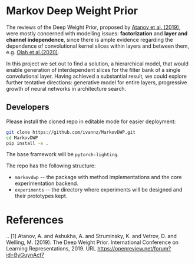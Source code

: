 # Markov Deep Weight Prior

The reviews of the Deep Weight Prior, proposed by [Atanov et al. (2019)](https://openreview.net/forum?id=ByGuynAct7), were mostly concerned with modelling issues: **factorization** and **layer and channel independence**, since there is ample evidence regarding the dependence of convolutional kernel slices within layers and between them, e.g. [Olah et al.(2020)](https://distill.pub/2020/circuits/zoom-in).

In this project we set out to find a solution, a hierarchical model, that would enable generation of interdependent slices for the filter bank of a single convolutional layer. Having achieved a substantial result, we could explore further tentative directions: generative model for entire layers, progressive growth of neural networks in architecture search.


## Developers

Please install the cloned repo in editable mode for easier deployment:

```bash
git clone https://github.com/ivannz/MarkovDWP.git
cd MarkovDWP
pip install -e .
```

The base framework will be `pytorch-lighting`.

The repo has the following structure:
* `markovdwp` -- the package with method implementations and the core experimentation backend.
* `experiments` -- the directory where experiments will be designed and their prototypes kept.


# References

.. [1] Atanov, A. and Ashukha, A. and Struminsky, K. and Vetrov, D. and Welling, M. (2019). The Deep Weight Prior. International Conference on Learning Representations, 2019. URL https://openreview.net/forum?id=ByGuynAct7
